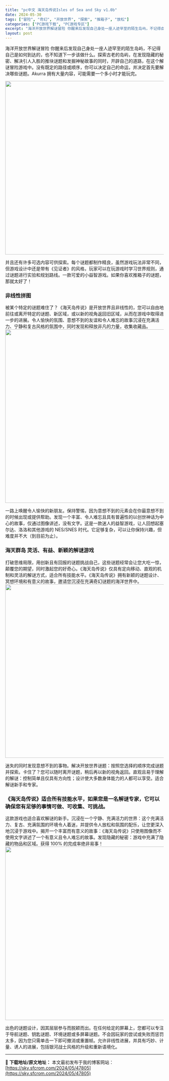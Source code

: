 ```yaml
---
title: "pc中文 海天岛传说Isles of Sea and Sky v1.0b"
date: 2024-05-30
tags: ["冒险", "奇幻", "开放世界", "探索", "推箱子", "放松"]
categories: ["PC游戏下载", "PC游戏专区"]
excerpt: "海洋开放世界解谜冒险 你醒来后发现自己身处一座人迹罕至的陌生岛屿，不记得自己是如何到达的，也不知道下一步该做什么。探索古老的岛屿，在发现隐藏的秘密、解决引人入胜的推块谜题和发掘神秘故事的同时，开辟自己的道路，在这个解谜冒险游戏中。没有既定的路径或顺序，你可以决定自己的命运，并决定首先要解决哪些谜题。&hellip;"
layout: post
---
```


海洋开放世界解谜冒险 你醒来后发现自己身处一座人迹罕至的陌生岛屿，不记得自己是如何到达的，也不知道下一步该做什么。探索古老的岛屿，在发现隐藏的秘密、解决引人入胜的推块谜题和发掘神秘故事的同时，开辟自己的道路，在这个解谜冒险游戏中。没有既定的路径或顺序，你可以决定自己的命运，并决定首先要解决哪些谜题。Akurra 拥有大量内容，可能需要一个多小时才能玩完。

<img class="aligncenter size-full wp-image-47809" src="https://sky.sfcrom.com/wp-content/uploads/2024/05/2024053009374593.jpg" alt="" width="1000" height="550" />

<span>并且还有许多可选内容可供探索。每个谜题都制作精良，虽然游戏玩法非常不同，但游戏设计中还是带有《见证者》的风格，玩家可以在玩游戏时学习世界规则，通过谜题进行实验和规划路线。一款可爱的小益智游戏。如果你喜欢推箱子的谜题，那就太好了！</span>
<h3><span>非线性拼图</span></h3>
<span>被某个特定的谜题难住了？《海天岛传说》是开放世界且非线性的，您可以自由地前往或离开特定的谜题、新区域，或以新的视角返回旧区域，从而在游戏中取得进一步的进展。令人愉快的氛围、意想不到的友谊和令人难忘的故事沉浸在充满活力、宁静和复古风格的氛围中，同时发现和释放非凡的力量，收集收藏品。</span>

<img class="aligncenter size-full wp-image-47808" src="https://sky.sfcrom.com/wp-content/uploads/2024/05/2024053009374382.jpg" alt="" width="1000" height="550" />

<span>一路上唤醒令人愉快的新朋友。保持警惕，因为意想不到的元素会在你最意想不到的时候出现或提供帮助。发现一个丰富、令人难忘且具有普遍性的以创世神话为中心的故事，仅通过图像讲述，没有文字。这是一款迷人的益智游戏，让人回想起塞尔达、洛洛和其他游戏的 NES/SNES 时代。它足够复杂，可以让你保持兴趣，但难度并不大（到目前为止）。</span>
<h3><span>海天群岛 灵活、有益、新颖的解谜游戏</span></h3>
<span>打破思维局限，用创新且有回报的谜题挑战自己，这些谜题经常会让您大吃一惊，颠覆您的期望，同时激起您的好奇心。《海天岛传说》仅具有定向移动、直观的机制和灵活的解谜方式，适合所有技能水平。《海天岛传说》拥有新颖的谜题设计、冥想环境和有意义的故事，邀请您沉浸在充满奇幻谜题的海洋世界中。</span>

<img class="aligncenter size-full wp-image-47807" src="https://sky.sfcrom.com/wp-content/uploads/2024/05/2024053009374267.jpg" alt="" width="1000" height="550" />

<span>迷失的同时发现意想不到的事物。解决开放世界谜题：按照您选择的顺序完成谜题并探索。卡住了？您可以随时离开谜题，稍后再以新的视角返回。直观且易于理解的解谜：控制简单且仅具有方向性；设计使大多数身体能力的人都可以享受。适合解谜新手和专家。</span>
<h3><span>《海天岛传说》适合所有技能水平，如果您是一名解谜专家，它可以确保您有足够的事情可做、可收集、可挑战。</span></h3>
<span>这款游戏也适合喜欢解谜的新手。沉浸在一个宁静、充满活力的世界：这个充满活力、复古、充满氛围的环境令人着迷，并提供令人放松和氛围的配乐，让您更深入地沉浸于游戏中。揭开一个丰富而有意义的故事：《海天岛传说》只使用图像而不使用文字讲述了一个有意义且令人难忘的故事。发现隐藏的秘密：游戏中充满了隐藏的物品和区域。获得 100% 的完成率绝非易事！</span>

<img class="aligncenter size-full wp-image-47806" src="https://sky.sfcrom.com/wp-content/uploads/2024/05/2024053009374078.jpg" alt="" width="1000" height="550" />

出色的谜题设计，因其层层参与而脱颖而出。在任何给定的屏幕上，您都可以专注于导航谜题、钥匙谜题、环境谜题或多屏幕谜题。不会因玩家的尝试或失败而惩罚太多，因为您只需单击一下即可撤消或重置帧。允许非线性进展，并具有巧妙、计量、诱人的进展，包括银河战士风格的升级和重新语境化。

---
📖 **下载地址/原文地址：** 本文最初发布于我的博客网站：[https://sky.sfcrom.com/2024/05/47805](https://sky.sfcrom.com/2024/05/47805)
